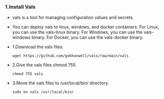 ### 1.Install Vals

- vals is a tool for managing configuration values and secrets.

- You can deploy vals to linux, windows, and docker containers. For Linux, you can use the vals-linux binary. For Windows, you can use the vals-windows binary. For Docker, you can use the vals-docker binary.

- 1.Download the vals files.

      wget https://github.com/gokhanwell/vals/raw/main/vals

- 2.Give the vals files chmod 755.

      chmod 755 vals

- 3.Move the vals files to /usr/local/bin/ directory.

      sudo mv vals /usr/local/bin/
